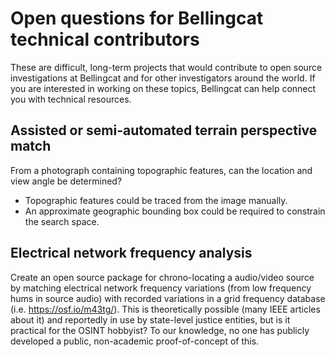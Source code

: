 # Open questions for Bellingcat technical contributors

These are difficult, long-term projects that would contribute to open source investigations at Bellingcat and for other investigators around the world. If you are interested in working on these topics, Bellingcat can help connect you with technical resources.

## Assisted or semi-automated terrain perspective match

From a photograph containing topographic features, can the location and view angle be determined?
* Topographic features could be traced from the image manually.
* An approximate geographic bounding box could be required to constrain the search space.

## Electrical network frequency analysis

Create an open source package for chrono-locating a audio/video source by matching electrical network frequency variations (from low frequency hums in source audio) with recorded variations in a grid frequency database (i.e. https://osf.io/m43tg/). This is theoretically possible (many IEEE articles about it) and reportedly in use by state-level justice entities, but is it practical for the OSINT hobbyist? To our knowledge, no one has publicly developed a public, non-academic proof-of-concept of this.
